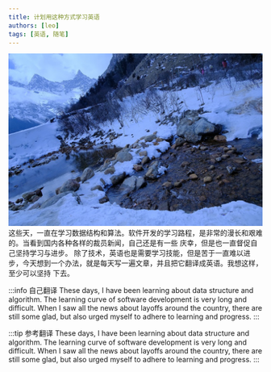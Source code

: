 ```yaml
---
title: 计划用这种方式学习英语
authors: [leo]
tags: [英语, 随笔]
---
```


![](/img/a1.svg)
这些天，一直在学习数据结构和算法。软件开发的学习路程，是非常的漫长和艰难的。当看到国内各种各样的裁员新闻，自己还是有一些
庆幸，但是也一直督促自己坚持学习与进步。
除了技术，英语也是需要学习技能，但是苦于一直难以进步，今天想到一个办法，就是每天写一遍文章，并且把它翻译成英语。我想这样，至少可以坚持
下去。

:::info 自己翻译
These days, I have been learning about data structure and algorithm. The learning curve of software development is very long and difficult.
When I saw all the news about layoffs around the country, there are still some glad, but also urged myself to adhere to learning and progress.
:::

<!--truncate-->

:::tip 参考翻译
These days, I have been learning about data structure and algorithm. The learning curve of software development is very long and difficult.
When I saw all the news about layoffs around the country, there are still some glad, but also urged myself to adhere to learning and progress.
:::
